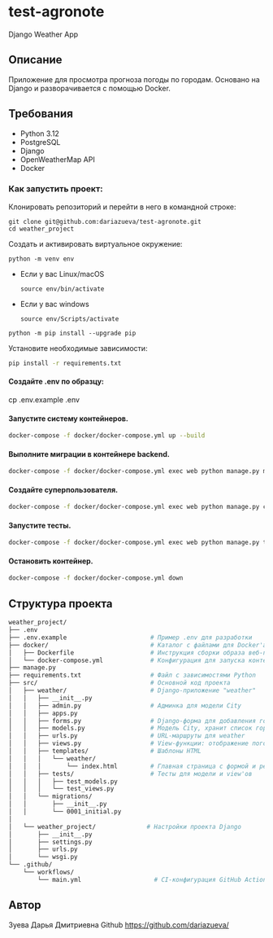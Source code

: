 # test-agronote
Django Weather App

## Описание

Приложение для просмотра прогноза погоды по городам. Основано на Django и разворачивается с помощью Docker.

## Требования

- Python 3.12
- PostgreSQL
- Django
- OpenWeatherMap API
- Docker

### Как запустить проект:

Клонировать репозиторий и перейти в него в командной строке:

```
git clone git@github.com:dariazueva/test-agronote.git
cd weather_project
```

Cоздать и активировать виртуальное окружение:

```
python -m venv env
```

* Если у вас Linux/macOS

    ```
    source env/bin/activate
    ```

* Если у вас windows

    ```
    source env/Scripts/activate
    ```

```
python -m pip install --upgrade pip
```

Установите необходимые зависимости:

```bash
pip install -r requirements.txt
```

#### Создайте .env по образцу:
cp .env.example .env

#### Запустите систему контейнеров.
```bash
docker-compose -f docker/docker-compose.yml up --build
```
#### Выполните миграции в контейнере backend.
```bash
docker-compose -f docker/docker-compose.yml exec web python manage.py migrate
```
#### Создайте суперпользователя.
```bash
docker-compose -f docker/docker-compose.yml exec web python manage.py createsuperuser
```
#### Запустите тесты.
```bash
docker-compose -f docker/docker-compose.yml exec web python manage.py test weather 
```
#### Остановить контейнер.
```bash
docker-compose -f docker/docker-compose.yml down
```

## Структура проекта
```bash
weather_project/
├── .env
├── .env.example                       # Пример .env для разработки
├── docker/                            # Каталог с файлами для Docker'а
│   ├── Dockerfile                     # Инструкция сборки образа веб-приложения
│   └── docker-compose.yml             # Конфигурация для запуска контейнеров (web + db)
├── manage.py
├── requirements.txt                   # Файл с зависимостями Python
├── src/                               # Основной код проекта
│   ├── weather/                       # Django-приложение "weather"
│   │   ├── __init__.py
│   │   ├── admin.py                   # Админка для модели City
│   │   ├── apps.py
│   │   ├── forms.py                   # Django-форма для добавления города
│   │   ├── models.py                  # Модель City, хранит список городов
│   │   ├── urls.py                    # URL-маршруты для weather
│   │   ├── views.py                   # View-функции: отображение погоды, обработка формы
│   │   ├── templates/                 # Шаблоны HTML
│   │   │   └── weather/
│   │   │       └── index.html         # Главная страница с формой и результатами погоды
│   │   ├── tests/                     # Тесты для модели и view'ов
│   │   │   ├── test_models.py
│   │   │   └── test_views.py
│   │   └── migrations/
│   │       ├── __init__.py
│   │       └── 0001_initial.py
│
│   └── weather_project/              # Настройки проекта Django
│       ├── __init__.py
│       ├── settings.py
│       ├── urls.py
│       └── wsgi.py
└── .github/
    └── workflows/
        └── main.yml                    # CI-конфигурация GitHub Actions
```

## Автор
Зуева Дарья Дмитриевна
Github https://github.com/dariazueva/